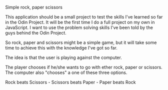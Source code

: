 Simple rock, paper scissors

This application should be a small project to test the skills I've learned so far in the Odin Project.
It will be the first time I do a full project on my own in JavaScript.
I want to use the problem solving skills I've been told by the guys behind the Odin Project.

So rock, paper and scissors might be a simple game, but it will take some time to achieve this with the knowledge I've got so far.

The idea is that the user is playing against the computer.

The player chooses if he/she wants to go with ether rock, paper or scissors.
The computer also "chooses" a one of these three options.

Rock beats Scissors - Scissors beats Paper - Paper beats Rock




